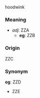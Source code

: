 hoodwink
### Meaning
+ _adj_: ZZA
    + __eg__: ZZB

### Origin

ZZC

### Synonym

__eg__: ZZD

+ ZZE


